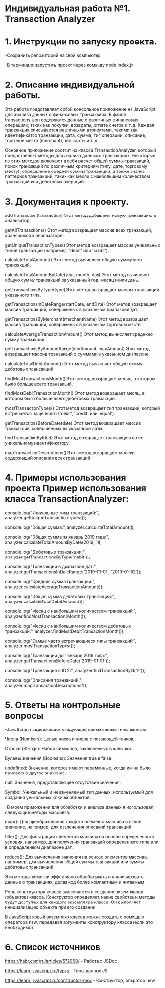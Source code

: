 # Индивидуальная работа №1. Transaction Analyzer

# 1. Инструкции по запуску проекта.
   
  -Сохранить репозиторий на свой компьютер
  
  -В терминале запустить проект через команду node index.js

# 2. Описание индивидуальной работы.
  
Эта работа представляет собой консольное приложение на JavaScript для анализа данных о финансовых транзакциях. В файле transactions.json содержатся данные о различных финансовых операциях, таких как покупки, возвраты, оплата счетов и т. д. Каждая транзакция описывается различными атрибутами, такими как идентификатор транзакции, дата, сумма, тип операции, описание, торговое место (merchant), тип карты и т. д.

Основное приложение состоит из класса TransactionAnalyzer, который предоставляет методы для анализа данных о транзакциях. Некоторые из этих методов включают в себя расчет общей суммы транзакций, поиск транзакций по различным критериям (типу, дате, торговому месту), определение средней суммы транзакции, а также анализ паттернов транзакций, таких как месяц с наибольшим количеством транзакций или дебетовых операций.

# 3. Документация к проекту.

   addTransaction(transaction)
Этот метод добавляет новую транзакцию в анализатор.

getAllTransactions()
Этот метод возвращает массив всех транзакций, хранящихся в анализаторе.

getUniqueTransactionTypes()
Этот метод возвращает массив уникальных типов транзакций (например, 'debit' или 'credit').

calculateTotalAmount()
Этот метод вычисляет общую сумму всех транзакций.

calculateTotalAmountByDate(year, month, day)
Этот метод вычисляет общую сумму транзакций за указанный год, месяц и/или день.

getTransactionsByType(type)
Этот метод возвращает массив транзакций указанного типа.

getTransactionsInDateRange(startDate, endDate)
Этот метод возвращает массив транзакций, совершенных в указанном диапазоне дат.

getTransactionsByMerchant(merchantName)
Этот метод возвращает массив транзакций, совершенных в указанном торговом месте.

calculateAverageTransactionAmount()
Этот метод вычисляет среднюю сумму транзакции.

getTransactionsByAmountRange(minAmount, maxAmount)
Этот метод возвращает массив транзакций с суммами в указанном диапазоне.

calculateTotalDebitAmount()
Этот метод вычисляет общую сумму дебетовых транзакций.

findMostTransactionsMonth()
Этот метод возвращает месяц, в котором было больше всего транзакций.

findMostDebitTransactionMonth()
Этот метод возвращает месяц, в котором было больше всего дебетовых транзакций.

mostTransactionTypes()
Этот метод возвращает тип транзакции, который встречается чаще всего ('debit', 'credit' или 'equal').

getTransactionsBeforeDate(date)
Этот метод возвращает массив транзакций, совершенных до указанной даты.

findTransactionById(id)
Этот метод возвращает транзакцию по ее уникальному идентификатору.

mapTransactionDescriptions()
Этот метод возвращает массив, содержащий описания всех транзакций.

# 4. Примеры использования проекта Пример использования класса TransactionAnalyzer:

console.log("Уникальные типы транзакций:", analyzer.getUniqueTransactionTypes());

console.log("Общая сумма:", analyzer.calculateTotalAmount());

console.log("Общая сумма за январь 2019 года:", analyzer.calculateTotalAmountByDate(2019, 1));

console.log("Дебетовые транзакции:", analyzer.getTransactionsByType('debit'));

console.log("Транзакции в диапазоне дат:", analyzer.getTransactionsInDateRange('2019-01-01', '2019-01-02'));

console.log("Средняя сумма транзакции:", analyzer.calculateAverageTransactionAmount());

console.log("Общая сумма дебетовых транзакций:", analyzer.calculateTotalDebitAmount());

console.log("Месяц с наибольшим количеством транзакций:", analyzer.findMostTransactionsMonth());

console.log("Месяц с наибольшим количеством дебетовых транзакций:", analyzer.findMostDebitTransactionMonth());

console.log("Самые часто встречающиеся типы транзакций:", analyzer.mostTransactionTypes());

console.log("Транзакции до 1 января 2019 года:", analyzer.getTransactionsBeforeDate('2019-01-01'));

console.log("Транзакция с ID 2:", analyzer.findTransactionById('2'));

console.log("Описания транзакций:", analyzer.mapTransactionDescriptions());


# 5. Ответы на контрольные вопросы

-JavaScript поддерживает следующие примитивные типы данных:

   Числа (Numbers): Целые числа и числа с плавающей точкой.
   
   Строки (Strings): Набор символов, заключенных в кавычки.
   
   Булевы значения (Booleans): Значения true и false.
   
   undefined: Значение, которое имеют переменные, когда им не было присвоено другое значение.
   
   null: Значение, представляющее отсутствие значения.
   
   Symbol: Уникальный и неизменяемый тип данных, используемый для создания уникальных ключей объектов.

-В моем приложении для обработки и анализа данных я использовал следующие методы массивов:

   map(): Для преобразования каждого элемента массива в новое значение, например, для извлечения описаний транзакций.
   
   filter(): Для фильтрации элементов массива на основе определенного условия, например, для получения транзакций определенного типа или в определенном диапазоне дат.
   
   reduce(): Для вычисления значения на основе элементов массива, например, для вычисления общей суммы транзакций или суммы дебетовых транзакций.

Эти методы помогли эффективно обрабатывать и анализировать данные о транзакциях, делая код более компактным и читаемым.

Роль конструктора класса заключается в создании экземпляров (объектов) класса. Конструктор определяет, какие свойства и методы будут доступны для каждого экземпляра класса. Он выполняет инициализацию объекта при его создании.

В JavaScript новый экземпляр класса можно создать с помощью оператора new, передавая аргументы конструктору класса (если это необходимо).

# 6. Список источников
  https://habr.com/ru/articles/572968/ - Работа с JSDoc

  https://learn.javascript.ru/types - Типы данных JS
  
  https://learn.javascript.ru/constructor-new - Конструктор, оператор new
